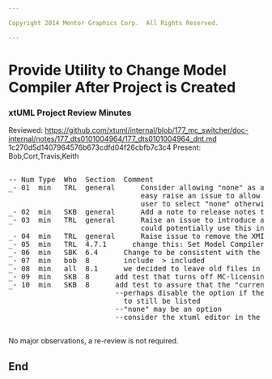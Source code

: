 ```yaml
---

Copyright 2014 Mentor Graphics Corp.  All Rights Reserved.

---
```


# Provide Utility to Change Model Compiler After Project is Created
### xtUML Project Review Minutes

Reviewed:  https://github.com/xtuml/internal/blob/177_mc_switcher/doc-internal/notes/177_dts0101004964/177_dts0101004964_dnt.md
           1c270d5d1407964576b673cdfd04f26cbfb7c3c4
Present:  Bob,Cort,Travis,Keith

<pre>

-- Num Type  Who  Section  Comment
_- 01  min   TRL  general      Consider allowing "none" as an option in the utility.  If it is not 
                               easy raise an issue to allow the 
                               user to select "none" otherwise do it.
_- 02  min   SKB  general      Add a note to release notes that tells user they must use this utility if using mc3020
_- 03  min   TRL  general      Raise an issue to introduce a MC-Java plugin (like our other MC plugins).  We
                               could potentially use this in our builds.
_- 04  min   TRL  general      Raise issue to remove the XMI plugin, or fix it.
_- 05  min   TRL  4.7.1      change this: Set Model Compiler
_- 06  min   SBK  6.4      Change to be consistent with the name change specified for 4.7.1
_- 07  min   bob  8        include  > included 
_- 08  min   all  8.1      we decided to leave old files in the .externalToolBuilders folder.  Add this info to the note
_- 09  min   SKB  8      add test that turns off MC-licensing and make sure that, that one doesn't show
_- 10  min   SKB  8      add test to assure that the "current" MC does not show up in the list:
                         --perhaps disable the option if there are no other choices, or maybe allow the current MC
						   to still be listed
						 --"none" may be an option
						 --consider the xtuml editor in the choice

</pre>
   
No major observations, a re-review is not required.


End
---
